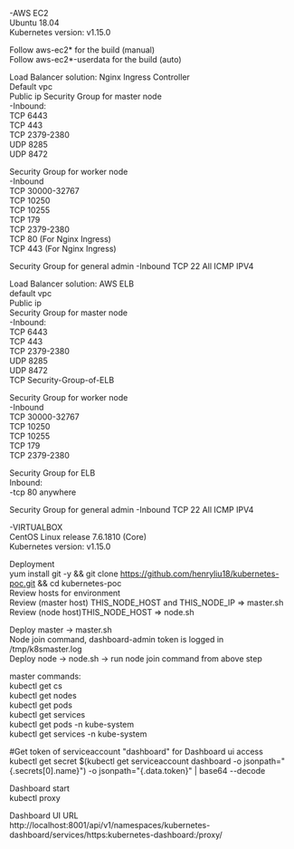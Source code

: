 -AWS EC2  
Ubuntu 18.04  
Kubernetes version: v1.15.0

Follow aws-ec2* for the build (manual)  
Follow aws-ec2*-userdata for the build (auto)  

Load Balancer solution: Nginx Ingress Controller  
Default vpc  
Public ip
Security Group for master node  
  -Inbound:  
    TCP 6443  
    TCP 443  
    TCP 2379-2380  
    UDP 8285  
    UDP 8472  

Security Group for worker node  
  -Inbound  
    TCP 30000-32767  
    TCP 10250  
    TCP 10255  
    TCP 179  
    TCP 2379-2380  
    TCP 80 (For Nginx Ingress)  
    TCP 443 (For Nginx Ingress)  

Security Group for general admin
  -Inbound
    TCP 22
    All ICMP IPV4

Load Balancer solution: AWS ELB  
default vpc  
Public ip  
Security Group for master node  
  -Inbound:  
    TCP 6443  
    TCP 443  
    TCP 2379-2380  
    UDP 8285  
    UDP 8472  
    TCP Security-Group-of-ELB  

Security Group for worker node  
  -Inbound  
    TCP 30000-32767  
    TCP 10250  
    TCP 10255  
    TCP 179  
    TCP 2379-2380  

Security Group for ELB  
  Inbound:  
    -tcp 80 anywhere  

Security Group for general admin
  -Inbound
    TCP 22
    All ICMP IPV4

-VIRTUALBOX  
CentOS Linux release 7.6.1810 (Core)  
Kubernetes version: v1.15.0

Deployment  
yum install git -y  && git clone https://github.com/henryliu18/kubernetes-poc.git  && cd kubernetes-poc  
Review hosts for environment  
Review (master host) THIS_NODE_HOST and THIS_NODE_IP => master.sh  
Review (node host)THIS_NODE_HOST => node.sh

Deploy master -> master.sh  
 Node join command, dashboard-admin token is logged in /tmp/k8smaster.log  
Deploy node -> node.sh -> run node join command from above step

master commands:  
kubectl get cs  
kubectl get nodes  
kubectl get pods  
kubectl get services  
kubectl get pods -n kube-system  
kubectl get services -n kube-system  

#Get token of serviceaccount "dashboard" for Dashboard ui access  
kubectl get secret $(kubectl get serviceaccount dashboard -o jsonpath="{.secrets[0].name}") -o jsonpath="{.data.token}" | base64 --decode

Dashboard start  
kubectl proxy

Dashboard UI URL  
http://localhost:8001/api/v1/namespaces/kubernetes-dashboard/services/https:kubernetes-dashboard:/proxy/
